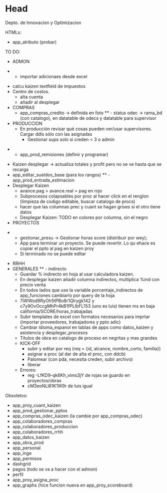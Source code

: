 # Head
Depto. de Innovacion y Optimizacion

HTMLs:
 - app_atributo (probar)

TO DO:
 - ADMON
*   - importar adicionaes desde excel
   - calcu kaizen textfield de impuestos
   - Centro de costos.
     - alta cuenta
     - añadir al desplegar
 - COMPRAS
   - app_compras_credito -> definida en foto
**   - status odec -> rama_bd (con catalogo), en datatable de odecs y datatable para supervisor
 - PRODUCCION
   - En producción revisar qué cosas pueden ver/usar supervisores. Cargar ddls sólo con las asignadas
     - Gestionar sups solo si creden < 3 o admin
*   - app_prod_remisiones (definir y programar)
   - Kaizen desplegar -> actualiza totales y profit pero no se ve hasta que se recarga
   - app_editar_sueldos_base (para los rangos)
**   - app_prod_entrada_estimacion
   - Desplegar Kaizen
     - avance.pag > avance.real = pag en rojo 
     - Subprocesos colapsables por proc al hacer click en el renglon (limpieza de codigo editable, buscar catalogo de procs)
     - hacer que las columnas prec y cuant se hagan grises si el otro tiene datos
     - Desplegar Kaizen: TODO en colores por columna, sin el negro
 - PROYECTOS
*   - gestionar_presu -> Gestionar horas score (distribuir por wey);
     - App para terminar un proyecto. Se puede revertir. Lo qu ehace es copiar el ppto al pag en kaizen proy
     - Si terminado no se puede editar
 - RRHH
 - GENERALES
**   - indirecto
     - Guardar % indirecto en hoja al usar calculadora kaizen.
     - En desplegar kaizen añadir columna indirectos, multiplica %ind con precio venta
     - En todos lados que use la variable porcentaje_indirectos de app_funciones cambiarlo por query de la hoja
   - 7iWWod9RyOh5tPBo8r1Qlrygk142 y c7y9OvOccgMhPr4kB1fPLIbFL153 (uno es luis) tienen ms en baja california/SCORE/horas_trabajadas
   - Subir templates de excel con formatos necesarios para imprtar (importar proveedores, trabajadores y ppto adic)
   - Cambiar idioma_espanol en tablas de apps como datos_kaizen y asistencia y desplegar_procesos
   - Titulos de obra en catalogo de proceso en negritas y mas grandes
   - KICK-OFF 
     - subir y editar por req (req = {id, alcance, nombre_corto, familia})
     - asignar a proc (al dar de alta el proc, con ddcb)
     - Palomear (con pda, necesita creden, subir archivo)
     - liberar
   - Errores:
     - reg -LfKD9-qk6Kh_vims3jY de rojas se guardo en proyectos/obras
     - cM3eoNLl81K1W9r de luis igual

 Obsoletos: 
 - app_proy_cuant_kaizen
 - app_prod_gestionar_pptos
 - app_compras_odec_kaizen (la cambie por app_compras_odec)
 - app_colaboradores_compras
 - app_colaboradores_produccion
 - app_colaboradores_rrhh
 - app_datos_kaizen
 - app_obra_prod
 - app_personal
 - app_inge
 - app_permisos
 - dashgrid
 - pagos (todo se va a hacer con el admon)
 - perfil
 - app_proy_asigna_proc
 - app_graphs (hice funcion nueva en app_proy_scoreboard)